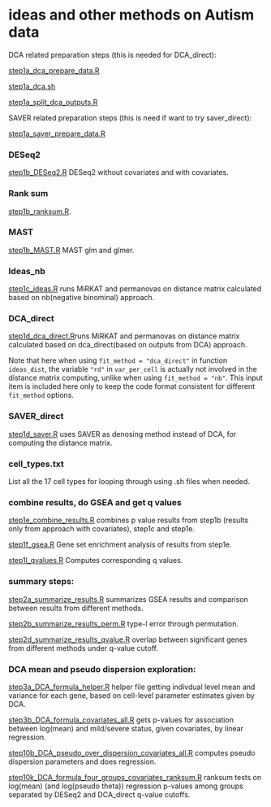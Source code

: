 # ideas and other methods on Autism data

DCA related preparation steps (this is needed for DCA\_direct):

[step1a_dca_prepare_data.R](https://github.com/Sun-lab/ideas_pipeline/blob/main/Autism/step1a_dca_prepare_data.R)

[step1a_dca.sh](https://github.com/Sun-lab/ideas_pipeline/blob/main/Autism/step1a_dca.sh)

[step1a_split_dca_outputs.R](https://github.com/Sun-lab/ideas_pipeline/blob/main/Autism/step1a_split_dca_outputs.R)

SAVER related preparation steps (this is need if want to try saver\_direct):

[step1a_saver_prepare_data.R](https://github.com/Sun-lab/ideas_pipeline/blob/main/Autism/step1a_saver_prepare_data.R)

### DESeq2

[step1b_DESeq2.R](https://github.com/Sun-lab/ideas_pipeline/blob/main/Autism/step1b_DESeq2.R) DESeq2 without covariates and with covariates.

### Rank sum

[step1b_ranksum.R](https://github.com/Sun-lab/ideas_pipeline/blob/main/Autism/step1b_ranksum.R).

### MAST

[step1b_MAST.R](https://github.com/Sun-lab/ideas_pipeline/blob/main/Autism/step1b_MAST.R) MAST glm and glmer.


### Ideas\_nb

[step1c_ideas.R](https://github.com/Sun-lab/ideas_pipeline/blob/main/Autism/step1c_ideas.R) runs MiRKAT and permanovas on distance matrix calculated based on nb(negative binominal) approach.

### DCA\_direct

[step1d_dca_direct.R](https://github.com/Sun-lab/ideas_pipeline/blob/main/Autism/step1d_dca_direct.R)runs MiRKAT and permanovas on distance matrix calculated based on dca_direct(based on outputs from DCA) approach.

Note that here when using `fit_method = "dca_direct"` in function `ideas_dist`, the variable `"rd"` in `var_per_cell` is actually not involved in the distance matrix computing, unlike when using `fit_method = "nb"`. This input item is included here only to keep the code format consistent for different `fit_method` options. 
 
### SAVER\_direct

[step1d_saver.R](https://github.com/Sun-lab/ideas_pipeline/blob/main/Autism/step1d_saver.R) uses SAVER as denosing method instead of DCA, for computing the distance matrix. 

### cell_types.txt

List all the 17 cell types for looping through using .sh files when needed.

### combine results, do GSEA and get q values

[step1e_combine_results.R](https://github.com/Sun-lab/ideas_pipeline/blob/main/Autism/step1e_combine_results.R) combines p value results from step1b (results only from approach with covariates), step1c and step1e.

[step1f_gsea.R](https://github.com/Sun-lab/ideas_pipeline/blob/main/Autism/step1f_gsea.R) Gene set enrichment analysis of results from step1e. 

[step1l_qvalues.R](https://github.com/Sun-lab/ideas_pipeline/blob/main/Autism/step1l_qvalues.R) Computes corresponding q values. 


### summary steps:

[step2a_summarize_results.R](https://github.com/Sun-lab/ideas_pipeline/blob/main/Autism/step2a_summarize_results.R) summarizes GSEA results and comparison between results from different methods.

[step2b_summarize_results_perm.R](https://github.com/Sun-lab/ideas_pipeline/blob/main/Autism/step2b_summarize_results_perm.R) type-I error through permutation. 

[step2d_summarize_results_qvalue.R](https://github.com/Sun-lab/ideas_pipeline/blob/main/Autism/step2d_summarize_results_qvalue.R) overlap between significant genes from different methods under q-value cutoff. 

### DCA mean and pseudo dispersion exploration:

[step3a_DCA_formula_helper.R](https://github.com/Sun-lab/ideas_pipeline/blob/main/Autism/step3a_DCA_formula_helper.R) helper file getting indivdual level mean and variance for each gene, based on cell-level parameter estimates given by DCA.

[step3b_DCA_formula_covariates_all.R](https://github.com/Sun-lab/ideas_pipeline/blob/main/Autism/step3b_DCA_formula_covariates_all.R) gets p-values for association between log(mean) and mild/severe status, given covariates, by linear regression.

[step10b_DCA_pseudo_over_dispersion_covariates_all.R](https://github.com/Sun-lab/ideas_pipeline/blob/main/Autism/step10b_DCA_pseudo_over_dispersion_covariates_all.R) computes pseudo dispersion parameters and does regression.

[step10k_DCA_formula_four_groups_covariates_ranksum.R](https://github.com/Sun-lab/ideas_pipeline/blob/main/Autism/step10k_DCA_formula_four_groups_covariates_ranksum.R) ranksum tests on log(mean) (and log(pseudo theta)) regression p-values among groups separated by DESeq2 and DCA_direct q-value cutoffs.





